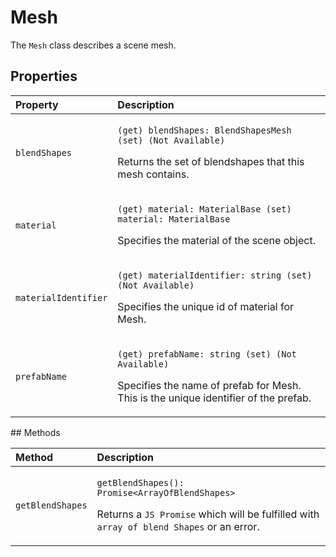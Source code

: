 # Mesh

The `Mesh` class describes a scene mesh.

## Properties

<table>
  <thead>
    <tr>
      <th style="text-align:left">Property</th>
      <th style="text-align:left">Description</th>
    </tr>
  </thead>
  <tbody>
    <tr>
      <td style="text-align:left"><code>blendShapes</code>
      </td>
      <td style="text-align:left">
        <p><code>(get) blendShapes: BlendShapesMesh (set) (Not Available)</code>
        </p>
        <p>Returns the set of blendshapes that this mesh contains.</p>
      </td>
    </tr>
    <tr>
      <td style="text-align:left"><code>material</code>
      </td>
      <td style="text-align:left">
        <p><code>(get) material: MaterialBase (set) material: MaterialBase</code>
        </p>
        <p>Specifies the material of the scene object.</p>
      </td>
    </tr>
    <tr>
      <td style="text-align:left"><code>materialIdentifier</code>
      </td>
      <td style="text-align:left">
        <p><code>(get) materialIdentifier: string (set) (Not Available)</code>
        </p>
        <p>Specifies the unique id of material for Mesh.</p>
      </td>
    </tr>
    <tr>
      <td style="text-align:left"><code>prefabName</code>
      </td>
      <td style="text-align:left">
        <p><code>(get) prefabName: string (set) (Not Available)</code>
        </p>
        <p>Specifies the name of prefab for Mesh. This is the unique identifier of
          the prefab.</p>
      </td>
    </tr>
  </tbody>
</table>## Methods

<table>
  <thead>
    <tr>
      <th style="text-align:left">Method</th>
      <th style="text-align:left">Description</th>
    </tr>
  </thead>
  <tbody>
    <tr>
      <td style="text-align:left"><code>getBlendShapes</code>
      </td>
      <td style="text-align:left">
        <p><code>getBlendShapes(): Promise&lt;ArrayOfBlendShapes&gt;</code>
        </p>
        <p>Returns a <code>JS Promise</code> which will be fulfilled with <code>array of blend Shapes</code> or
          an error.</p>
      </td>
    </tr>
  </tbody>
</table>